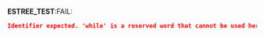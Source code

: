 __ESTREE_TEST__:FAIL:
```json
Identifier expected. 'while' is a reserved word that cannot be used here.
```
